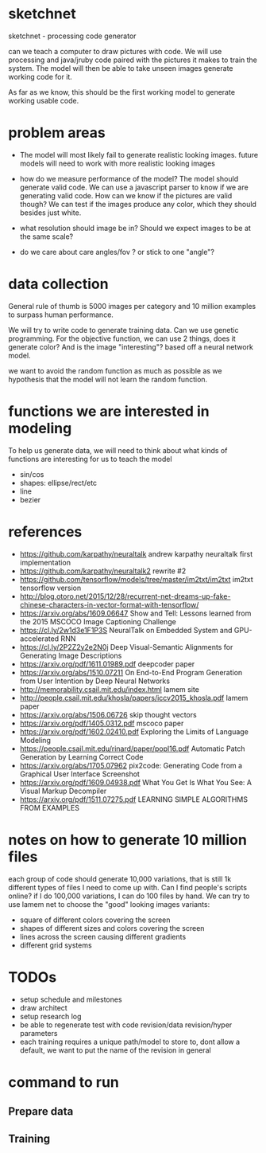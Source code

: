 # sketchnet

sketchnet - processing code generator

can we teach a computer to draw pictures with code. We will use processing and java/jruby code paired with the pictures it makes to train the system.  The model will then be able to take unseen images generate working code for it.

As far as we know, this should be the first working model to generate working usable code.


# problem areas

* The model will most likely fail to generate realistic looking images. future models will need to work with more realistic looking images

* how do we measure performance of the model?  The model should generate valid code. We can use a javascript parser to know if we are generating valid code.  How can we know if the pictures are valid though? We can test if the images produce any color, which they should besides just white.  

* what resolution should image be in? Should we expect images to be at the same scale?

* do we care about care angles/fov ? or stick to one "angle"?



# data collection



General rule of thumb is 5000 images per category and 10 million examples to surpass human performance.

We will try to write code to generate training data. Can we use genetic programming.  For the objective function, we can use 2 things, does it generate color? And is the image "interesting"? based off a neural network model.

we want to avoid the random function as much as possible as we hypothesis that the model will not learn the random function.  


# functions we are interested in modeling

To help us generate data, we will need to think about what kinds of functions are interesting for us to teach the model

* sin/cos
* shapes: ellipse/rect/etc
* line
* bezier



# references
* https://github.com/karpathy/neuraltalk   andrew karpathy neuraltalk first implementation
* https://github.com/karpathy/neuraltalk2  rewrite #2
* https://github.com/tensorflow/models/tree/master/im2txt/im2txt im2txt tensorflow version
* http://blog.otoro.net/2015/12/28/recurrent-net-dreams-up-fake-chinese-characters-in-vector-format-with-tensorflow/
* https://arxiv.org/abs/1609.06647 Show and Tell: Lessons learned from the 2015 MSCOCO Image Captioning Challenge
* https://cl.ly/2w1d3e1F1P3S NeuralTalk on Embedded System and GPU-accelerated RNN
* https://cl.ly/2P2Z2y2e2N0j Deep Visual-Semantic Alignments for Generating Image Descriptions
* https://arxiv.org/pdf/1611.01989.pdf   deepcoder paper
* https://arxiv.org/abs/1510.07211  On End-to-End Program Generation from User Intention by Deep Neural Networks
* http://memorability.csail.mit.edu/index.html lamem site
* http://people.csail.mit.edu/khosla/papers/iccv2015_khosla.pdf lamem paper
* https://arxiv.org/abs/1506.06726 skip thought vectors
* https://arxiv.org/pdf/1405.0312.pdf mscoco paper
* https://arxiv.org/pdf/1602.02410.pdf Exploring the Limits of Language Modeling
* https://people.csail.mit.edu/rinard/paper/popl16.pdf Automatic Patch Generation by Learning Correct Code
* https://arxiv.org/abs/1705.07962 pix2code: Generating Code from a Graphical User Interface Screenshot
* https://arxiv.org/pdf/1609.04938.pdf What You Get Is What You See: A Visual Markup Decompiler
* https://arxiv.org/pdf/1511.07275.pdf LEARNING SIMPLE ALGORITHMS FROM EXAMPLES



# notes on how to generate 10 million files

each group of code should generate 10,000 variations, that is still 1k different types of files I need to come up with.
Can I find people's scripts online?  if I do 100,000 variations, I can do 100 files by hand. We can try to use lamem net to choose the "good" looking images
variants:
* square of different colors covering the screen
* shapes of different sizes and colors covering the screen
* lines across the screen causing different gradients
* different grid systems


# TODOs

* setup schedule and milestones
* draw architect
* setup research log
* be able to regenerate test with code revision/data revision/hyper parameters
* each training requires a unique path/model to store to, dont allow a default, we want to put the name of the revision in general

# command to run

## Prepare data

## Training


